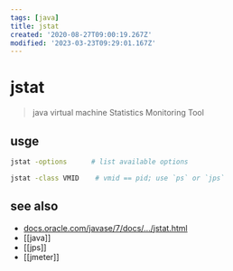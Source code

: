 ```yaml
---
tags: [java]
title: jstat
created: '2020-08-27T09:00:19.267Z'
modified: '2023-03-23T09:29:01.167Z'
---
```


# jstat

> java virtual machine Statistics Monitoring Tool

## usge

```sh
jstat -options      # list available options

jstat -class VMID    # vmid == pid; use `ps` or `jps`
```

## see also

- [docs.oracle.com/javase/7/docs/.../jstat.html](https://docs.oracle.com/javase/7/docs/technotes/tools/share/jstat.html)
- [[java]]
- [[jps]]
- [[jmeter]]
